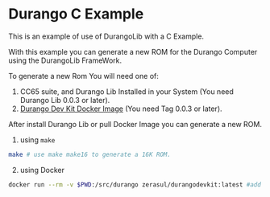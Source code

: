 # Durango C Example

This is an example of use of DurangoLib with a C Example.

With this example you can generate a new ROM for the Durango Computer using the DurangoLib FrameWork.

To generate a new Rom You will need one of:

1. CC65 suite, and Durango Lib Installed in your System (You need Durango Lib 0.0.3 or later).
2. [Durango Dev Kit Docker Image](https://hub.docker.com/r/zerasul/durangodevkit/tags) (You need Tag 0.0.3 or later).

After install Durango Lib or pull Docker Image you can generate a new ROM.

1. using ```make```

```bash
make # use make make16 to generate a 16K ROM.
```

2. using Docker


```bash
docker run --rm -v $PWD:/src/durango zerasul/durangodevkit:latest #add make make16 to generate 16K ROM.
```
